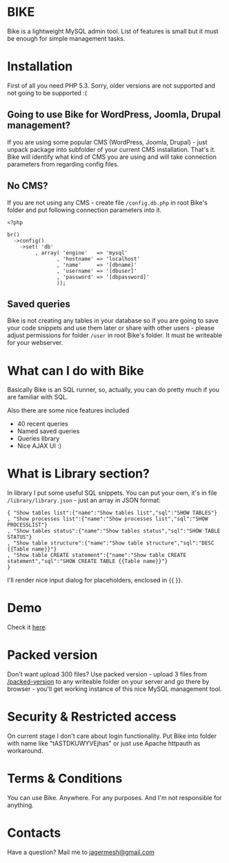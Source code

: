 BIKE
====

Bike is a lightweight MySQL admin tool. List of features is small but it must be enough for simple management tasks.

# Installation

First of all you need PHP 5.3. Sorry, older versions are not supported and not going to be supported :(

## Going to use Bike for WordPress, Joomla, Drupal management?

If you are using some popular CMS (WordPress, Joomla, Drupal) - just unpack package into subfolder of your current CMS installation. That's it. Bike will identify what kind of CMS you are using and will take connection parameters from regarding config files.

## No CMS?

If you are not using any CMS - create file <code>/config.db.php</code> in root Bike's folder and put following connection parameters into it.

```
<?php

br()
  ->config()
    ->set( 'db'
         , array( 'engine'   => 'mysql'
                , 'hostname' => 'localhost'
                , 'name'     => '[dbname]' 
                , 'username' => '[dbuser]'
                , 'password' => '[dbpassword]'
                ));
```

## Saved queries

Bike is not creating any tables in your database so if you are going to save your code snippets and use them later or share with other users - please adjust permissions for folder <code>/user</code> in root Bike's folder. It must be writeable for your webserver.

# What can I do with Bike

Basically Bike is an SQL runner, so, actually, you can do pretty much if you are familiar with SQL.

Also there are some nice features included
- 40 recent queries
- Named saved queries
- Queries library
- Nice AJAX UI :)

# What is Library section?

In library I put some useful SQL snippets. You can put your own, it's in file <code>/library/library.json</code> - just an array in JSON format:

```
{ "Show tables list":{"name":"Show tables list","sql":"SHOW TABLES"}
, "Show processes list":{"name":"Show processes list","sql":"SHOW PROCESSLIST"}
, "Show tables status":{"name":"Show tables status","sql":"SHOW TABLE STATUS"}
, "Show table structure":{"name":"Show table structure","sql":"DESC {{Table name}}"}
, "Show table CREATE statement":{"name":"Show table CREATE statement","sql":"SHOW CREATE TABLE {{Table name}}"}
}
```

I'll render nice input dialog for placeholders, enclosed in {{ }}.

# Demo

Check it <a target="_blank" href="http://www.itera-research.com/demo/bike/">here</a>.

# Packed version

Don't want upload 300 files? Use packed version - upload 3 files from <a href="https://github.com/jagermesh/bike/tree/master/packed-version">/packed-version</a> to any writeable folder on your server and go there by browser - you'll get working instance of this nice MySQL management tool.

# Security & Restricted access

On current stage I don't care about login functionality. Put Bike into folder with name like "tASTDKUWYVEjhas" or just use Apache httpauth as workaround.

# Terms & Conditions

You can use Bike. Anywhere. For any purposes. And I'm not responsible for anything.

# Contacts

Have a question? Mail me to <a href="mailto:jagermesh@gmail.com">jagermesh@gmail.com</a>

